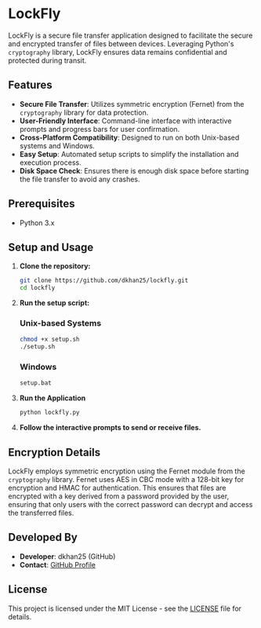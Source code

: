 # LockFly

LockFly is a secure file transfer application designed to facilitate the secure and encrypted transfer of files between devices. Leveraging Python's `cryptography` library, LockFly ensures data remains confidential and protected during transit.

## Features

- **Secure File Transfer**: Utilizes symmetric encryption (Fernet) from the `cryptography` library for data protection.
- **User-Friendly Interface**: Command-line interface with interactive prompts and progress bars for user confirmation.
- **Cross-Platform Compatibility**: Designed to run on both Unix-based systems and Windows.
- **Easy Setup**: Automated setup scripts to simplify the installation and execution process.
- **Disk Space Check**: Ensures there is enough disk space before starting the file transfer to avoid any crashes.

## Prerequisites

- Python 3.x

## Setup and Usage

1. **Clone the repository:**
    ```sh
    git clone https://github.com/dkhan25/lockfly.git
    cd lockfly
    ```

2. **Run the setup script:**

    ### Unix-based Systems
    ```sh
    chmod +x setup.sh
    ./setup.sh
    ```

    ### Windows
    ```bat
    setup.bat
    ```

3. **Run the Application**
    ```sh
    python lockfly.py
    ```
    
5. **Follow the interactive prompts to send or receive files.**

## Encryption Details

LockFly employs symmetric encryption using the Fernet module from the `cryptography` library. Fernet uses AES in CBC mode with a 128-bit key for encryption and HMAC for authentication. This ensures that files are encrypted with a key derived from a password provided by the user, ensuring that only users with the correct password can decrypt and access the transferred files.

## Developed By

- **Developer**: dkhan25 (GitHub)
- **Contact**: [GitHub Profile](https://github.com/dkhan25)

## License

This project is licensed under the MIT License - see the [LICENSE](LICENSE) file for details.

